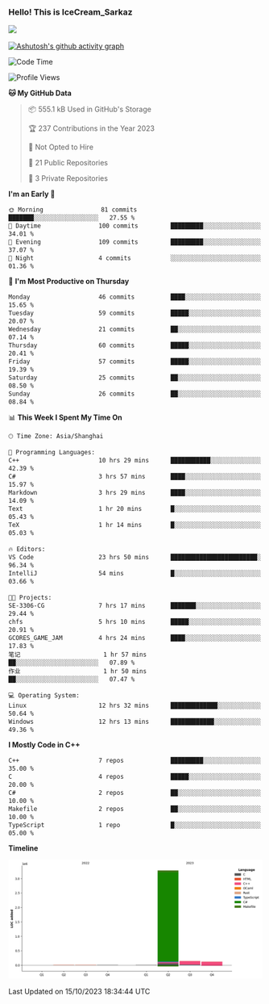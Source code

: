 ### Hello! This is IceCream_Sarkaz

![](https://github-readme-stats.vercel.app/api?username=Huang-Yuhan&theme=dark)

[![Ashutosh's github activity graph](https://github-readme-activity-graph.vercel.app/graph?username=Huang-Yuhan&bg_color=000000&color=ffffff&line=c061cb&point=c64600&area=true&hide_border=true)](https://github.com/ashutosh00710/github-readme-activity-graph)


<!--START_SECTION:waka-->
![Code Time](http://img.shields.io/badge/Code%20Time-319%20hrs%2011%20mins-blue)

![Profile Views](http://img.shields.io/badge/Profile%20Views-0-blue)

**🐱 My GitHub Data** 

> 📦 555.1 kB Used in GitHub's Storage 
 > 
> 🏆 237 Contributions in the Year 2023
 > 
> 🚫 Not Opted to Hire
 > 
> 📜 21 Public Repositories 
 > 
> 🔑 3 Private Repositories 
 > 
**I'm an Early 🐤** 

```text
🌞 Morning                81 commits          ███████░░░░░░░░░░░░░░░░░░   27.55 % 
🌆 Daytime                100 commits         █████████░░░░░░░░░░░░░░░░   34.01 % 
🌃 Evening                109 commits         █████████░░░░░░░░░░░░░░░░   37.07 % 
🌙 Night                  4 commits           ░░░░░░░░░░░░░░░░░░░░░░░░░   01.36 % 
```
📅 **I'm Most Productive on Thursday** 

```text
Monday                   46 commits          ████░░░░░░░░░░░░░░░░░░░░░   15.65 % 
Tuesday                  59 commits          █████░░░░░░░░░░░░░░░░░░░░   20.07 % 
Wednesday                21 commits          ██░░░░░░░░░░░░░░░░░░░░░░░   07.14 % 
Thursday                 60 commits          █████░░░░░░░░░░░░░░░░░░░░   20.41 % 
Friday                   57 commits          █████░░░░░░░░░░░░░░░░░░░░   19.39 % 
Saturday                 25 commits          ██░░░░░░░░░░░░░░░░░░░░░░░   08.50 % 
Sunday                   26 commits          ██░░░░░░░░░░░░░░░░░░░░░░░   08.84 % 
```


📊 **This Week I Spent My Time On** 

```text
🕑︎ Time Zone: Asia/Shanghai

💬 Programming Languages: 
C++                      10 hrs 29 mins      ███████████░░░░░░░░░░░░░░   42.39 % 
C#                       3 hrs 57 mins       ████░░░░░░░░░░░░░░░░░░░░░   15.97 % 
Markdown                 3 hrs 29 mins       ████░░░░░░░░░░░░░░░░░░░░░   14.09 % 
Text                     1 hr 20 mins        █░░░░░░░░░░░░░░░░░░░░░░░░   05.43 % 
TeX                      1 hr 14 mins        █░░░░░░░░░░░░░░░░░░░░░░░░   05.03 % 

🔥 Editors: 
VS Code                  23 hrs 50 mins      ████████████████████████░   96.34 % 
IntelliJ                 54 mins             █░░░░░░░░░░░░░░░░░░░░░░░░   03.66 % 

🐱‍💻 Projects: 
SE-3306-CG               7 hrs 17 mins       ███████░░░░░░░░░░░░░░░░░░   29.44 % 
chfs                     5 hrs 10 mins       █████░░░░░░░░░░░░░░░░░░░░   20.91 % 
GCORES_GAME_JAM          4 hrs 24 mins       ████░░░░░░░░░░░░░░░░░░░░░   17.83 % 
笔记                       1 hr 57 mins        ██░░░░░░░░░░░░░░░░░░░░░░░   07.89 % 
作业                       1 hr 50 mins        ██░░░░░░░░░░░░░░░░░░░░░░░   07.47 % 

💻 Operating System: 
Linux                    12 hrs 32 mins      █████████████░░░░░░░░░░░░   50.64 % 
Windows                  12 hrs 13 mins      ████████████░░░░░░░░░░░░░   49.36 % 
```

**I Mostly Code in C++** 

```text
C++                      7 repos             █████████░░░░░░░░░░░░░░░░   35.00 % 
C                        4 repos             █████░░░░░░░░░░░░░░░░░░░░   20.00 % 
C#                       2 repos             ██░░░░░░░░░░░░░░░░░░░░░░░   10.00 % 
Makefile                 2 repos             ██░░░░░░░░░░░░░░░░░░░░░░░   10.00 % 
TypeScript               1 repo              █░░░░░░░░░░░░░░░░░░░░░░░░   05.00 % 
```



**Timeline**

![Lines of Code chart](https://raw.githubusercontent.com/Huang-Yuhan/Huang-Yuhan/main/assets/bar_graph.png)


 Last Updated on 15/10/2023 18:34:44 UTC
<!--END_SECTION:waka-->
